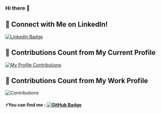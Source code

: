 ### Hi there 👋
## 🚀 Connect with Me on LinkedIn!
 [![LinkedIn Badge](https://img.shields.io/badge/LinkedIn-Profile-informational?style=flat&logo=linkedin&logoColor=white&color=0D76A8)](https://www.linkedin.com/in/aml-fakhri/)

<!--
**aml-fakhry/aml-fakhry** is a ✨ _special_ ✨ repository because its `README.md` (this file) appears on your GitHub profile.

Here are some ideas to get you started:

- 🔭 I’m currently working on ...
- 🌱 I’m currently learning ...
- 👯 I’m looking to collaborate on ...
- 🤔 I’m looking for help with ...
- 💬 Ask me about ...
- 📫 How to reach me: ...
- 😄 Pronouns: ...
- ⚡ Fun fact: ...
-->
## 🔭 Contributions Count from My Current Profile

[![My Profile Contributions](https://github-readme-streak-stats.herokuapp.com/?user=aml-fakhry)](https://github.com/aml-fakhry)

## 🔭 Contributions Count from My Work Profile

![Contributions](https://github-readme-streak-stats.herokuapp.com/?user=Amal-Fakhri)
#### ⚡You can find me : [![GitHub Badge](https://img.shields.io/badge/GitHub-Profile-informational?style=flat&logo=linkedin&logoColor=white&color=0D76A8)](https://www.github.com/Amal-Fakhri)




